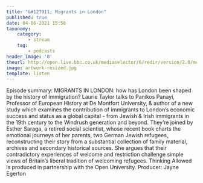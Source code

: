 ```yaml
---
title: "&#127911; Migrants in London"
published: true
date: 04-06-2021 15:58
taxonomy:
    category:
        - stream
    tag:
        - podcasts
header_image: '0'
theurl: http://open.live.bbc.co.uk/mediaselector/6/redir/version/2.0/mediaset/audio-nondrm-download/proto/http/vpid/p09jns3p.mp3
image: artwork-resized.jpg
template: listen
--- 
```

Episode summary: MIGRANTS IN LONDON: how has London been shaped by the history of immigration? Laurie Taylor talks to Panikos Panayi, Professor of European History at De Montfort University, & author of a new study which examines the contribution of immigrants to London’s economic success and status as a global capital - from Jewish & Irish immigrants in the 19th century to the Windrush generation and beyond. They’re joined by Esther Saraga, a retired social scientist, whose recent book charts the emotional journeys of her parents, two German Jewish refugees, reconstructing their story from a substantial collection of family material, archives and secondary historical sources. She argues that their contradictory experiences of welcome and restriction challenge simple views of Britain’s liberal tradition of welcoming refugees. Thinking Allowed is produced in partnership with the Open University. Producer: Jayne Egerton
